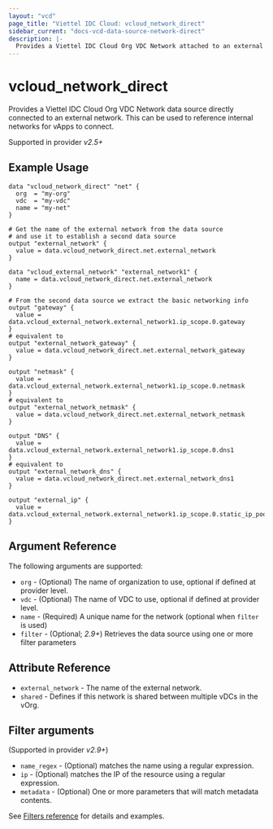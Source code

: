 ```yaml
---
layout: "vcd"
page_title: "Viettel IDC Cloud: vcloud_network_direct"
sidebar_current: "docs-vcd-data-source-network-direct"
description: |-
  Provides a Viettel IDC Cloud Org VDC Network attached to an external one. This can be used to reference internal networks for vApps to connect.
---
```


# vcloud\_network\_direct

Provides a Viettel IDC Cloud Org VDC Network data source directly connected to an external network. This can be used to reference
internal networks for vApps to connect.

Supported in provider *v2.5+*


## Example Usage

```hcl
data "vcloud_network_direct" "net" {
  org  = "my-org"
  vdc  = "my-vdc"
  name = "my-net"
}

# Get the name of the external network from the data source
# and use it to establish a second data source
output "external_network" {
  value = data.vcloud_network_direct.net.external_network
}

data "vcloud_external_network" "external_network1" {
  name = data.vcloud_network_direct.net.external_network
}

# From the second data source we extract the basic networking info
output "gateway" {
  value = data.vcloud_external_network.external_network1.ip_scope.0.gateway
}
# equivalent to
output "external_network_gateway" {
  value = data.vcloud_network_direct.net.external_network_gateway
}

output "netmask" {
  value = data.vcloud_external_network.external_network1.ip_scope.0.netmask
}
# equivalent to
output "external_network_netmask" {
  value = data.vcloud_network_direct.net.external_network_netmask
}

output "DNS" {
  value = data.vcloud_external_network.external_network1.ip_scope.0.dns1
}
# equivalent to
output "external_network_dns" {
  value = data.vcloud_network_direct.net.external_network_dns1
}

output "external_ip" {
  value = data.vcloud_external_network.external_network1.ip_scope.0.static_ip_pool.0.start_address
}
```

## Argument Reference

The following arguments are supported:

* `org` - (Optional) The name of organization to use, optional if defined at provider level.
* `vdc` - (Optional) The name of VDC to use, optional if defined at provider level.
* `name` - (Required) A unique name for the network (optional when `filter` is used)
* `filter` - (Optional; *2.9+*) Retrieves the data source using one or more filter parameters

## Attribute Reference

* `external_network` -  The name of the external network.
* `shared` -  Defines if this network is shared between multiple vDCs in the vOrg.

## Filter arguments

(Supported in provider *v2.9+*)

* `name_regex` - (Optional) matches the name using a regular expression.
* `ip` - (Optional) matches the IP of the resource using a regular expression.
* `metadata` - (Optional) One or more parameters that will match metadata contents.

See [Filters reference](/providers/viettelidc-provider/vcloud/latest/docs/guides/data_source_filters) for details and examples.
